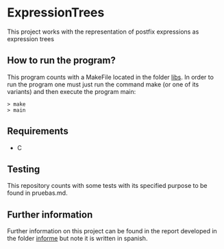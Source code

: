 # ExpressionTrees

This project works with the representation of postfix expressions as expression trees

## How to run the program? 

This program counts with a MakeFile located in the folder [libs](/libs). In order to run the program one must just run the command make (or one of its variants) and then execute the program main:

    > make 
    > main 

## Requirements

* C

## Testing 

This repository counts with some tests with its specified purpose to be found in pruebas.md.

## Further information 

Further information on this project can be found in the report developed in the folder [informe](/informe) but note it is written in spanish.
